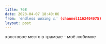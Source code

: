 ```yaml
---
title: 768
date: 2023-04-07 18:40:06
from: 'endless шизing ⍼' (channel1162404975)
layout: post
---
```


хвостовое место в трамвае - моё любимое
